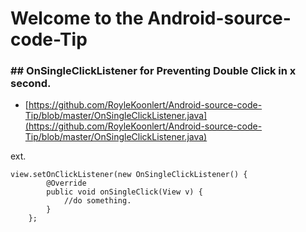 # Welcome to the Android-source-code-Tip

### ## OnSingleClickListener for Preventing Double Click in x second.

* [https://github.com/RoyleKoonlert/Android-source-code-Tip/blob/master/OnSingleClickListener.java](https://github.com/RoyleKoonlert/Android-source-code-Tip/blob/master/OnSingleClickListener.java)

ext.
```    
view.setOnClickListener(new OnSingleClickListener() {
        @Override
        public void onSingleClick(View v) {
            //do something.
        }
    };
```
